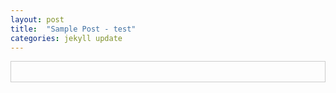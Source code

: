 ```yaml
---
layout: post
title:  "Sample Post - test"
categories: jekyll update
---
```




<div id="typewriter" style="max-height: 400px; overflow-y: auto; border: 1px solid #ccc; padding: 1rem;"></div>

<script>
  document.addEventListener("DOMContentLoaded", function () {
    const text = `그런데 새로운 방법으로 등장해요. 원격 교육은 일단 기본적으로 매체를 쓰긴 하지만 일단은 매체를 써서 학습자랑 교수자가 떨어져 있는 컨셉이에요. 일반적으로 블렌디드 러닝은 블렌디드 라는게 믹스했다 섞었다는 의미잖아요.

온오프라인을 섞습니다. 근데 뭐냐면 이런 컨셉이에요. 그냥 무조건 섞으면 되냐? 아닙니다.

면대면 학습과 온라인 학습을 의도적으로 결합해야 돼요. 의도적인 게 중요한 거예요. 왜 의도적으로 하냐? 그냥 하나만 하지.

뭐 하루 두 개 하냐 하는데 각각의 방식이 장점이 있습니다. 분명히 장점이 있어요. 예를 들어서 오프라인 강의는 돌려볼 수 있습니까? 못 본단 말이에요.

시간을 돌릴 수 없잖아요. 못 돌리니까. 온라인 강의는 보다가 이렇게 돌릴 수도 있고.

교수님이 좀 약간 말씀 느리시다. 그러면 1.5배 이렇게 하시잖아요. 심지어 2배속 하는 분들도 있고.

그래서 그런 식으로`;

    const container = document.getElementById("typewriter");
    let i = 0;

    function typeNext() {
      if (i < text.length) {
        const isAtBottom = container.scrollHeight - container.scrollTop <= container.clientHeight + 5;

        container.innerHTML += text[i] === '\n' ? '<br>' : text[i];
        i++;

        if (isAtBottom) {
          container.scrollTop = container.scrollHeight; // 자동 스크롤
        }

        setTimeout(typeNext, 30);
      }
    }

    typeNext();
  });
</script>

<style>
  #typewriter {
    font-family: 'Courier New', monospace;
    font-size: 1.1rem;
    white-space: pre-wrap;
    word-break: break-word;
    line-height: 1.8;
    color: black;
  }
</style>
